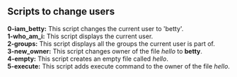 ## Scripts to change users

__0-iam_betty:__ This script changes the current user to 'betty'.  
__1-who_am_i:__ This script displays the current user.  
__2-groups:__ This script displays all the groups the current user is part of.  
__3-new_owner:__ This script changes owner of the file _hello_ to **betty**.  
__4-empty:__ This script creates an empty file called _hello_.  
__5-execute:__ This script adds execute command to the owner of the file _hello_.
